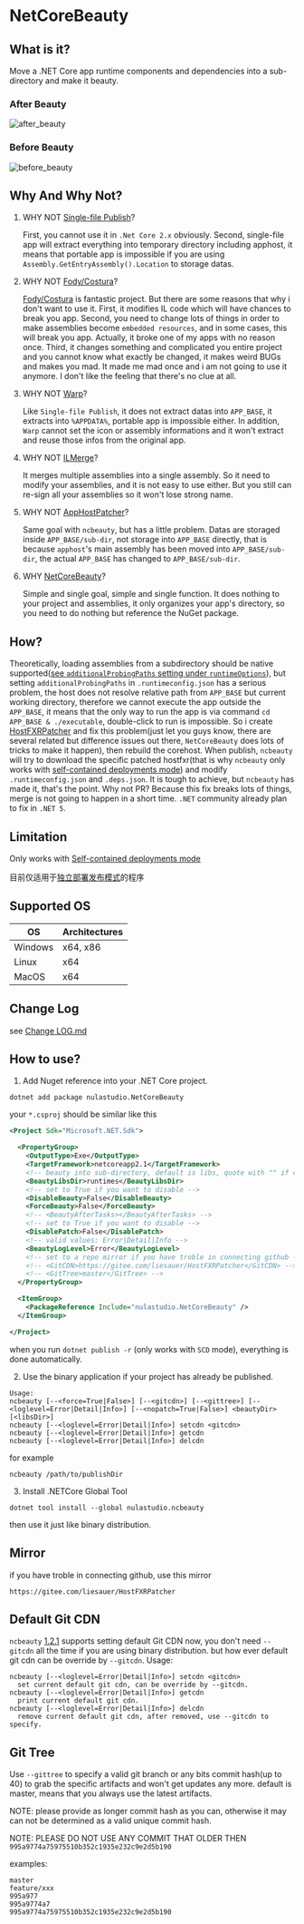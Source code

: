 # NetCoreBeauty

## What is it?
Move a .NET Core app runtime components and dependencies into a sub-directory and make it beauty.

### After Beauty
![after_beauty](after_beauty.png)

### Before Beauty
![before_beauty](before_beauty.png)

## Why And Why Not?
1. WHY NOT [Single-file Publish](https://docs.microsoft.com/en-us/dotnet/core/whats-new/dotnet-core-3-0#single-file-executables)?

   First, you cannot use it in `.Net Core 2.x` obviously. Second, single-file app will extract everything into temporary directory including apphost, it means that portable app is impossible if you are using `Assembly.GetEntryAssembly().Location` to storage datas.

2. WHY NOT [Fody/Costura](https://github.com/Fody/Costura)?

   [Fody/Costura](https://github.com/Fody/Costura) is fantastic project. But there are some reasons that why i don't want to use it. First, it modifies IL code which will have chances to break you app. Second, you need to change lots of things in order to make assemblies become `embedded resources`, and in some cases, this will break you app. Actually, it broke one of my apps with no reason once. Third, it changes something and complicated you entire project and you cannot know what exactly be changed, it makes weird BUGs and makes you mad. It made me mad once and i am not going to use it anymore. I don't like the feeling that there's no clue at all.

3. WHY NOT [Warp](https://github.com/dgiagio/warp)?

   Like `Single-file Publish`, it does not extract datas into `APP_BASE`, it extracts into `%APPDATA%`, portable app is impossible either. 
In addition, `Warp` cannot set the icon or assembly informations and it won't extract and reuse those infos from the original app.

4. WHY NOT [ILMerge](https://github.com/dotnet/ILMerge)?

   It merges multiple assemblies into a single assembly. So it need to modify your assemblies, and it is not easy to use either. But you still can re-sign all your assemblies so it won't lose strong name.

5. WHY NOT [AppHostPatcher](https://github.com/0xd4d/dnSpy/tree/master/Build/AppHostPatcher)?

   Same goal with `ncbeauty`, but has a little problem. Datas are storaged inside `APP_BASE/sub-dir`, not storage into `APP_BASE` directly, that is because `apphost`'s main assembly has been moved into `APP_BASE/sub-dir`, the actual `APP_BASE` has changed to `APP_BASE/sub-dir`.

6. WHY [NetCoreBeauty](https://github.com/nulastudio/NetCoreBeauty)?

   Simple and single goal, simple and single function. It does nothing to your project and assemblies, it only organizes your app's directory, so you need to do nothing but reference the NuGet package.

## How?
Theoretically, loading assemblies from a subdirectory should be native supported([see `additionalProbingPaths` setting under `runtimeOptions`](https://github.com/dotnet/toolset/blob/master/Documentation/specs/runtime-configuration-file.md#runtimeoptions-section-runtimeconfigjson)), but setting `additionalProbingPaths` in `.runtimeconfig.json` has a serious problem, the host does not resolve relative path from `APP_BASE` but current working directory, therefore we cannot execute the app outside the `APP_BASE`, it means that the only way to run the app is via command `cd APP_BASE & ./executable`, double-click to run is impossible. So i create [HostFXRPatcher](https://github.com/nulastudio/HostFXRPatcher) and fix this problem(just let you guys know, there are several related but difference issues out there, `NetCoreBeauty` does lots of tricks to make it happen), then rebuild the corehost. When publish, `ncbeauty` will try to download the specific patched hostfxr(that is why `ncbeauty` only works with [self-contained deployments mode](https://docs.microsoft.com/en-us/dotnet/core/deploying/#self-contained-deployments-scd)) and modify `.runtimeconfig.json` and `.deps.json`. It is tough to achieve, but `ncbeauty` has made it, that's the point. Why not PR? Because this fix breaks lots of things, merge is not going to happen in a short time. `.NET` community already plan to fix in `.NET 5`.

## Limitation
Only works with [Self-contained deployments mode](https://docs.microsoft.com/en-us/dotnet/core/deploying/#self-contained-deployments-scd)

目前仅适用于[独立部署发布模式](https://docs.microsoft.com/zh-cn/dotnet/core/deploying/#self-contained-deployments-scd)的程序

## Supported OS
OS      | Architectures
--------|--------------
Windows | x64, x86
Linux   | x64
MacOS   | x64

## Change Log
see [Change LOG.md](CHANGELOG.md)

## How to use?
1. Add Nuget reference into your .NET Core project.
```
dotnet add package nulastudio.NetCoreBeauty
```
your `*.csproj` should be similar like this
```xml
<Project Sdk="Microsoft.NET.Sdk">

  <PropertyGroup>
    <OutputType>Exe</OutputType>
    <TargetFramework>netcoreapp2.1</TargetFramework>
    <!-- beauty into sub-directory, default is libs, quote with "" if contains space  -->
    <BeautyLibsDir>runtimes</BeautyLibsDir>
    <!-- set to True if you want to disable -->
    <DisableBeauty>False</DisableBeauty>
    <ForceBeauty>False</ForceBeauty>
    <!-- <BeautyAfterTasks></BeautyAfterTasks> -->
    <!-- set to True if you want to disable -->
    <DisablePatch>False</DisablePatch>
    <!-- valid values: Error|Detail|Info -->
    <BeautyLogLevel>Error</BeautyLogLevel>
    <!-- set to a repo mirror if you have troble in connecting github -->
    <!-- <GitCDN>https://gitee.com/liesauer/HostFXRPatcher</GitCDN> -->
    <!-- <GitTree>master</GitTree> -->
  </PropertyGroup>

  <ItemGroup>
    <PackageReference Include="nulastudio.NetCoreBeauty" />
  </ItemGroup>

</Project>
```
when you run `dotnet publish -r` (only works with `SCD` mode), everything is done automatically.

2. Use the binary application if your project has already be published.
```
Usage:
ncbeauty [--<force=True|False>] [--<gitcdn>] [--<gittree>] [--<loglevel=Error|Detail|Info>] [--<nopatch=True|False>] <beautyDir> [<libsDir>]
ncbeauty [--<loglevel=Error|Detail|Info>] setcdn <gitcdn>
ncbeauty [--<loglevel=Error|Detail|Info>] getcdn
ncbeauty [--<loglevel=Error|Detail|Info>] delcdn
```
for example
```
ncbeauty /path/to/publishDir
```

3. Install .NETCore Global Tool
```
dotnet tool install --global nulastudio.ncbeauty
```
then use it just like binary distribution.

## Mirror
if you have troble in connecting github, use this mirror
```
https://gitee.com/liesauer/HostFXRPatcher
```

## Default Git CDN
`ncbeauty` [1.2.1](https://github.com/nulastudio/NetCoreBeauty/releases/tag/v1.2.1) supports setting default Git CDN now, you don't need `--gitcdn` all the time if you are using binary distribution. but how ever default git cdn can be override by `--gitcdn`.
Usage:
```
ncbeauty [--<loglevel=Error|Detail|Info>] setcdn <gitcdn>
  set current default git cdn, can be override by --gitcdn.
ncbeauty [--<loglevel=Error|Detail|Info>] getcdn
  print current default git cdn.
ncbeauty [--<loglevel=Error|Detail|Info>] delcdn
  remove current default git cdn, after removed, use --gitcdn to specify.
```

## Git Tree
Use `--gittree` to specify a valid git branch or any bits commit hash(up to 40) to grab the specific artifacts and won't get updates any more.
default is master, means that you always use the latest artifacts.

NOTE: please provide as longer commit hash as you can, otherwise it may can not be determined as a valid unique commit hash.

NOTE: PLEASE DO NOT USE ANY COMMIT THAT OLDER THEN `995a9774a75975510b352c1935e232c9e2d5b190`

examples:
```
master
feature/xxx
995a977
995a9774a7
995a9774a75975510b352c1935e232c9e2d5b190
```
